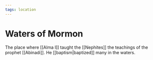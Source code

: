 ```yaml
---
tags: location
---
```


# Waters of Mormon

The place where [[Alma I]] taught the [[Nephites]] the teachings of the prophet [[Abinadi]].  He [[baptism|baptized]] many in the waters.